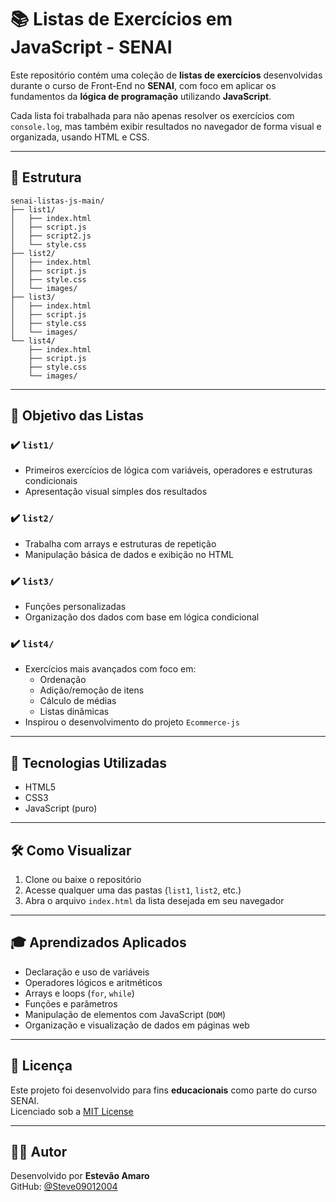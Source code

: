 # 📚 Listas de Exercícios em JavaScript - SENAI

Este repositório contém uma coleção de **listas de exercícios** desenvolvidas durante o curso de Front-End no **SENAI**, com foco em aplicar os fundamentos da **lógica de programação** utilizando **JavaScript**.

Cada lista foi trabalhada para não apenas resolver os exercícios com `console.log`, mas também exibir resultados no navegador de forma visual e organizada, usando HTML e CSS.

---

## 📁 Estrutura

```
senai-listas-js-main/
├── list1/
│   ├── index.html
│   ├── script.js
│   ├── script2.js
│   └── style.css
├── list2/
│   ├── index.html
│   ├── script.js
│   ├── style.css
│   └── images/
├── list3/
│   ├── index.html
│   ├── script.js
│   ├── style.css
│   └── images/
└── list4/
    ├── index.html
    ├── script.js
    ├── style.css
    └── images/
```

---

## 📌 Objetivo das Listas

### ✔️ `list1/`
- Primeiros exercícios de lógica com variáveis, operadores e estruturas condicionais
- Apresentação visual simples dos resultados

### ✔️ `list2/`
- Trabalha com arrays e estruturas de repetição
- Manipulação básica de dados e exibição no HTML

### ✔️ `list3/`
- Funções personalizadas
- Organização dos dados com base em lógica condicional

### ✔️ `list4/`
- Exercícios mais avançados com foco em:
  - Ordenação
  - Adição/remoção de itens
  - Cálculo de médias
  - Listas dinâmicas
- Inspirou o desenvolvimento do projeto `Ecommerce-js`

---

## 🧱 Tecnologias Utilizadas

- HTML5
- CSS3
- JavaScript (puro)

---

## 🛠️ Como Visualizar

1. Clone ou baixe o repositório
2. Acesse qualquer uma das pastas (`list1`, `list2`, etc.)
3. Abra o arquivo `index.html` da lista desejada em seu navegador

---

## 🎓 Aprendizados Aplicados

- Declaração e uso de variáveis
- Operadores lógicos e aritméticos
- Arrays e loops (`for`, `while`)
- Funções e parâmetros
- Manipulação de elementos com JavaScript (`DOM`)
- Organização e visualização de dados em páginas web

---

## 📜 Licença

Este projeto foi desenvolvido para fins **educacionais** como parte do curso SENAI.  
Licenciado sob a [MIT License](https://opensource.org/licenses/MIT)

---

## 👨‍💻 Autor

Desenvolvido por **Estevão Amaro**  
GitHub: [@Steve09012004](https://github.com/Steve09012004)
